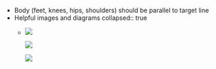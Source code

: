 - Body (feet, knees, hips, shoulders) should be parallel to target line
- Helpful images and diagrams
  collapsed:: true
	- ![](https://lh7-us.googleusercontent.com/yFexK6Nt09WQXrYrbqBT3JZJzzyK8KJqLucfWerZRxKU9V_QpQZHWIKdQXttKvuT1Y5iqltLUoLgLGhFJ8SEU-k502vzn1L80yuZyUqFga1nr-Ggp95d4MoRWvT4y0LyicDPY09Ypz_7LXOEzP5RdYy3MClq1pjKgDO27eLyGzOQ_XMlQKfXVlw3drrb)
	  
	  ![](https://lh7-us.googleusercontent.com/GJ2xb9i4FB91O8F10g2erahq0-jgP4uQM2B2lI3sK9Xtl21CLZC4RFHrqICKXWhOQPfOHr28qoaDHYSe79inFQ988RRciaPfu_iB14s6yqeI70a5oKhrVnTWS7DfykLgsrJE-rBdtXaE0VnpW7XCx1BIBthWHUwQTzFK8UsZvdVN6nL8OOxBCLDlifMK)
	  
	  ![](https://lh7-us.googleusercontent.com/SU1HMwI8yLz4AdGqObQ48ZOK9SjL1OecbpbkOH8T41KLTHZJG3FAo_IMXgPf0q2FycVuXEP1tFNcGP7YwJF3TMRGteim8ld2jg_-TtfWtd_O0N28EhZQApZPeau2FTeWkPPScOxWwcoiH4gSFmBEiXX4BEyKjDqOowU9cYM7GhBlsyhj6PL4c3uaaDpa)
